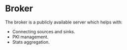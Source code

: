 # Broker

The broker is a publicly available server which helps with:

- Connecting sources and sinks.
- PKI management.
- Stats aggregation.

